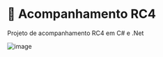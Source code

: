 # 🦺 Acompanhamento RC4
Projeto de acompanhamento RC4 em C# e .Net

![image](https://github.com/user-attachments/assets/9f9d7380-f71b-4dda-b2b2-237047476e58)
